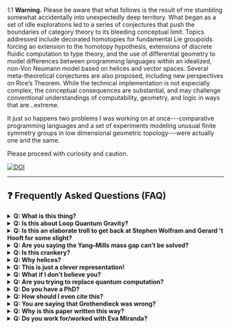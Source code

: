 1.1 **Warning.** Please be aware that what follows is the result of me stumbling somewhat accidentally into unexpectedly deep territory. What began as a set of idle explorations led to a series of conjectures that push the boundaries of category theory to its bleeding conceptual limit. Topics addressed include decorated homotopies for fundamental Lie groupoids forcing an extension to the homotopy hypothesis, extensions of discrete fluidic computation to type theory, and the use of differential geometry to model differences between programming languages within an idealized, non-Von Neumann model based on helices and vector spaces. Several meta-theoretical conjectures are also proposed, including new perspectives on Rice’s Theorem.
While the technical implementation is not especially complex, the conceptual consequences are substantial, and may challenge conventional understandings of computability, geometry, and logic in ways that are...extreme.

It just so happens two problems I was working on at once---comparative programming languages and a set of experiments modeling unusual finite symmetry groups in low dimensional geometric topology---were actually one and the same.

Please proceed with curiosity and caution.

[![DOI](https://zenodo.org/badge/1007378747.svg)](https://doi.org/10.5281/zenodo.15851975)

---

## ❓ Frequently Asked Questions (FAQ)

<details>
<summary><strong>Q: What is this thing?</strong></summary>

**A:** It’s a new model of computation based on geometry, flow, and torsion — not tapes and states. Think of it as what happens when lambda calculus, DNA, and a topology textbook walk into a bar and accidentally build a deterministic version of quantum mechanics.

Non-determinism is hard for humans to understand, and most cellular automata-style computation models are too simple. Geometry is the most natural way to actually understand non–Von Neumann computation.

Please note: this was built first for students and computer scientists. I can't please everyone.
</details>

<details>
<summary><strong>Q: Is this about Loop Quantum Gravity?</strong></summary>

**A:** Well yes, but actually no.

It’s about computation.

The fact that it just so happens to solve several decades-long standing problems in physics is frankly, not my fault.
</details>

<details>
<summary><strong>Q: Is this an elaborate troll to get back at Stephen Wolfram and Gerard 't Hooft for some slight?</strong></summary>

**A:** If it is, it wasn't done intentionally. They are both cited once each for important work. Maybe, however, the foundations of physics needed a reboot, and I just happened to have a dissatisfaction and a new manifold lying around.
</details>

<details>
<summary><strong>Q: Are you saying the Yang–Mills mass gap can’t be solved?</strong></summary>

**A:** I’m saying it might be a Lost Melody: a real number that’s recognizable but not computable.

Normally these two phenomena are separate, but once you turn computation into geometric process it utterly opens Pandora's box by unleashing the pathologies of real computation in the physical world.

Cantor started this process a century and a half ago, and as of right now it seems that our luck avoiding issues with the reals outside of pure math has... just run out.

As for why this hasn't been put together before — logicians naturally aren't interested in non-deterministic gauge theory. Why would they be?
</details>

<details>
<summary><strong>Q: Is this crankery?</strong></summary>

**A:** No. There’s actual category theory, geometric analysis, group theory, and citations to real math papers. I think you understand that no crank would even dream of writing such a paper. It's completely beyond their imagination. I'm far worse.

Also: no TOE, no vibes, no rants about infinity or human consciousness. Just helices.
</details>

<details>
<summary><strong>Q: Why helices?</strong></summary>

**A:** Because they encode chirality, flow, and symbolic structure — and nature already uses them to store data. I just followed the twist.
</details>

<details>
<summary><strong>Q: This is just a clever representation!</strong></summary>

**A:** As far as the constructions made of helices go — think of it like a Lie group, but in reverse! Instead of having a group that is a manifold, we create a manifold and turn it into a Lie groupoid.

The computation *is* manifold. The manifold *is* the computation.

I know you can make the "mental leap" in your mind. Two objects are the same in math when they behave the same.
</details>

<details>
<summary><strong>Q: What if I don’t believe you?</strong></summary>

**A:** Great. Read the paper. Break the model. If you can come up with a perfectly verifiable, maximally expressive computer programming language that executes on real hardware that someone who isn't one of Lurie's students can actually understand, you win.

(Also Bliokh deserves to be nominated for the Nobel in the future. The physical proof is already there, if one knows where to search and understands representation theory!)
</details>

<details>
<summary><strong>Q: Are you trying to replace quantum computation?</strong></summary>

**A:** No. But I’m trying to build a clean model of computation that happens to be geometrically expressive enough to contain the ghost of quantum mechanics — without the nondeterminism.

Taking a naive approach to geometric quantization can be very insightful.
</details>

<details>
<summary><strong>Q: Do you have a PhD?</strong></summary>

**A:** Nope.
</details>

<details>
<summary><strong>Q: How should I even cite this?</strong></summary>

**A:** Once it's on arXiv — after someone gives me an endorsement.

But just cite it. That’s all I ask.
</details>

<details>
<summary><strong>Q: You are saying that Grothendieck was wrong?</strong></summary>

**A:** I'm saying the mathematics community was wrong to worship his personal ideals as self-sufficient truth. There is a richness in chirality and torsion we miss with coordinate-free geometry. Fixed points prove that, despite their ontological consequences.

I still believe in Grothendieck's vision, but when the universe tries to cheat humanity with frustrating problems like quantum mechanics, we cannot drown such a phenomenon in an ocean of generality. Instead what we can do is carve a solution using a river of flow.
</details>

<details>
<summary><strong>Q: Why is this paper written this way?</strong></summary>

**A:** Sometimes a math paper is just a math paper. Sometimes a math paper is actually a metamath paper that critiques the way we do math by constructive epistemology. You be the judge.
</details>

<details>
<summary><strong>Q: Do you work for/worked with Eva Miranda?</strong></summary>

**A:** No, but maybe after this I might!
</details>
